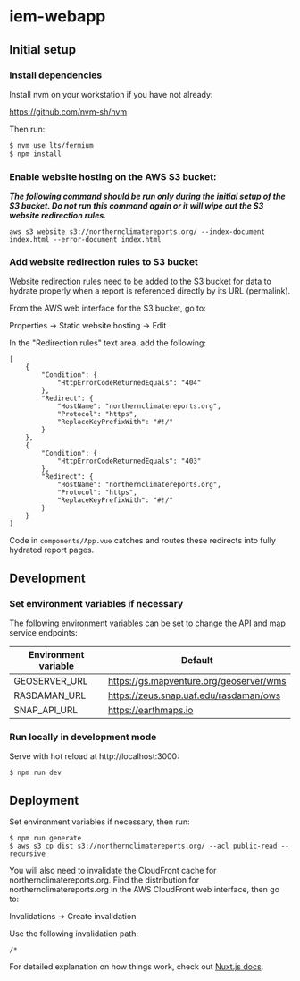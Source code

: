 # iem-webapp

## Initial setup

### Install dependencies

Install nvm on your workstation if you have not already:

https://github.com/nvm-sh/nvm

Then run:

```bash
$ nvm use lts/fermium
$ npm install
```

### Enable website hosting on the AWS S3 bucket:

**_The following command should be run only during the initial setup of the S3
bucket. Do not run this command again or it will wipe out the S3 website
redirection rules._**

```
aws s3 website s3://northernclimatereports.org/ --index-document index.html --error-document index.html
```

### Add website redirection rules to S3 bucket

Website redirection rules need to be added to the S3 bucket for data to hydrate
properly when a report is referenced directly by its URL (permalink).

From the AWS web interface for the S3 bucket, go to:

Properties → Static website hosting → Edit

In the "Redirection rules" text area, add the following:

```
[
    {
        "Condition": {
            "HttpErrorCodeReturnedEquals": "404"
        },
        "Redirect": {
            "HostName": "northernclimatereports.org",
            "Protocol": "https",
            "ReplaceKeyPrefixWith": "#!/"
        }
    },
    {
        "Condition": {
            "HttpErrorCodeReturnedEquals": "403"
        },
        "Redirect": {
            "HostName": "northernclimatereports.org",
            "Protocol": "https",
            "ReplaceKeyPrefixWith": "#!/"
        }
    }
]
```

Code in `components/App.vue` catches and routes these redirects into fully
hydrated report pages.

## Development

### Set environment variables if necessary

The following environment variables can be set to change the API and map service
endpoints:

| Environment variable | Default                                 |
| -------------------- | --------------------------------------- |
| GEOSERVER_URL        | https://gs.mapventure.org/geoserver/wms |
| RASDAMAN_URL         | https://zeus.snap.uaf.edu/rasdaman/ows  |
| SNAP_API_URL         | https://earthmaps.io                    |

### Run locally in development mode

Serve with hot reload at http://localhost:3000:

```
$ npm run dev
```

## Deployment

Set environment variables if necessary, then run:

```
$ npm run generate
$ aws s3 cp dist s3://northernclimatereports.org/ --acl public-read --recursive
```

You will also need to invalidate the CloudFront cache for
northernclimatereports.org. Find the distribution for northernclimatereports.org
in the AWS CloudFront web interface, then go to:

Invalidations → Create invalidation

Use the following invalidation path:

```
/*
```

For detailed explanation on how things work, check out
[Nuxt.js docs](https://nuxtjs.org).
